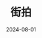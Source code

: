 ---
date: 2024-08-01
featured_image: DSC_0915.JPG
title: 街拍
# featured: false
# private: false
description: 街拍
weight: 1
---